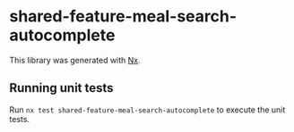 # shared-feature-meal-search-autocomplete

This library was generated with [Nx](https://nx.dev).

## Running unit tests

Run `nx test shared-feature-meal-search-autocomplete` to execute the unit tests.
